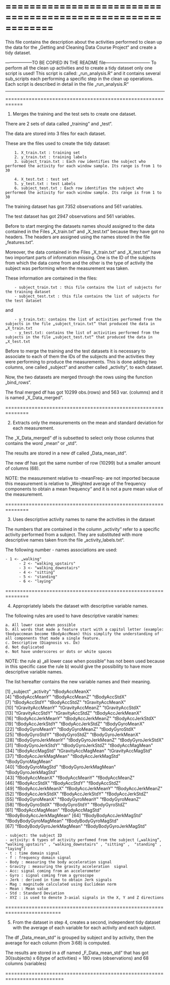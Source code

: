 ============================================================
============================================================

This file contains the description about the activities performed to clean up the data for the „Getting and Cleaning Data Course Project“ and create a tidy dataset.

——————TO BE COPIED IN THE README file——————————
To perform all the clean up activities and to create a tidy dataset only one script is used!
This script is called: „run_analysis.R“ and it contains several sub_scripts each performing a specific step in the clean up operations.
Each script is described in detail in the file „run_analysis.R“
_______________________________________________________


============================================================

1. Merges the training and the test sets to create one dataset.

There are 2 sets of data called „training“ and „test“.

The data are stored into 3 files for each dataset.

These are the files used to create the tidy dataset:

		1. X_train.txt : training set
		2. y_train.txt : training labels
		3. subject_train.txt : Each row identifies the subject who performed the activity for each window sample. Its range is from 1 to 30

		4. X_test.txt : test set
		5. y_test.txt : test Labels
		6. subject_test.txt : Each row identifies the subject who performed the activity for each window sample. Its range is from 1 to 30

The training dataset has got 7352 observations and 561 variables.

The test dataset has got 2947 observations and 561 variables.


Before to start merging the datasets names should assigned to the data contained in the Files „X_train.txt“ and „X_test.txt“ because they have got no headers.
The headers are assigned using the names stored in the file „features.txt“.

Moreover, the data contained in the Files „X_train.txt“ and „X_test.txt“ have two important parts of information missing. One is the ID of the subjects from which the
data come from and the other is the type of activity the subject was performing when the measurement was taken.

These information are contained in the files:

		- subject_train.txt : this file contains the list of subjects for the training dataset
		- subject_test.txt : this file contains the list of subjects for the test dataset

and

		- y_train.txt: contains the list of activities performed from the subjects in the file „subject_train.txt“ that produced the data in „X_train.txt
		- y_test.txt: contains the list of activities performed from the subjects in the file „subject_test.txt“ that produced the data in „X_test.txt

Before to merge the training and the test datasets it is necessary to associate to each of them the IDs of the subjects and the activities they were performing to produce the measurements.
This is done adding two columns, one called „subject“ and another called „activity“, to each dataset.


Now, the two datasets are merged through the rows using the function „bind_rows“.


The final merged df has got 10299 obs.(rows) and 563 var. (columns) and it is named „X_Data_merged“.

==============================================================

2. Extracts only the measurements on the mean and standard deviation for each measurement.

The „X_Data_merged“ df is subsetted to select only those columns that contains the word „mean“ or „std“.

The results are stored in a new df called „Data_mean_std“.

The new df has got the same number of row (10299) but a smaller amount of columns (68).

NOTE: the measurement relative to -meanFreq- are not imported because this measurement is relative to „Weighted average of the frequency components to obtain a mean frequency“ and it is not a pure mean value of the measurement.

==============================================================

3. Uses descriptive activity names to name the activities in the dataset

The numbers that are contained in the column „activity“  refer to a specific activity performed from a subject. They are substituted with more descriptive names taken from the file „activity_labels.txt“.

The following number - names associations are used:

	- 1 <- „walking"
          - 2 <- "walking_upstairs"
          - 3 <- "walking_downstairs"
          - 4 <- "sitting"
          - 5 <- "standing"
          - 6 <- "laying"

==============================================================

4. Appropriately labels the dataset with descriptive variable names.

The following rules are used to have descriptive varable´names:

	a. All lower case when possible
	b. All words that made a feature start with a capitol letter (example: tbodyaccmean become tBodyAccMean) this simplify the understanding of all components that made a single feature.
	c. Descriptive (Diagnosis vs. Dx)
	d. Not duplicated
	e. Not have underscores or dots or white spaces

NOTE: the rule a) „all lower case when possible“ has not been used because in this specific case the rule b) would give the possibility to have more descriptive variable names.

The list hereafter contains the new variable names and their meaning.


 [1] „subject"                 	    		„activity"                	 		"tBodyAccMeanX"           
 [4] "tBodyAccMeanY"            		"tBodyAccMeanZ"          		  "tBodyAccStdX"            
 [7] "tBodyAccStdY"           	  		  "tBodyAccStdZ"      		  "tGravityAccMeanX"        
[10] "tGravityAccMeanY"       		  "tGravityAccMeanZ"      		  "tGravityAccStdX"         
[13] "tGravityAccStdY"          	 	 "tGravityAccStdZ"            		"tBodyAccJerkMeanX"       
[16] "tBodyAccJerkMeanY"   	 	 "tBodyAccJerkMeanZ"    		 "tBodyAccJerkStdX"        
[19] "tBodyAccJerkStdY"      	   	"tBodyAccJerkStdZ"         		"tBodyGyroMeanX"          
[22] "tBodyGyroMeanY"       	   	 "tBodyGyroMeanZ"         		 "tBodyGyroStdX"           
[25] "tBodyGyroStdY"           	  	  "tBodyGyroStdZ"           		  "tBodyGyroJerkMeanX"      
[28] "tBodyGyroJerkMeanY" 	  	  "tBodyGyroJerkMeanZ" 		 "tBodyGyroJerkStdX"       
[31] "tBodyGyroJerkStdY"     	  	 "tBodyGyroJerkStdZ"      		 "tBodyAccMagMean"         
[34] "tBodyAccMagStd"         	  	 "tGravityAccMagMean"   		 "tGravityAccMagStd"       
[37] "tBodyAccJerkMagMean"	  	"tBodyAccJerkMagStd"    		"tBodyGyroMagMean"        
[40] "tBodyGyroMagStd"        	  	"tBodyGyroJerkMagMean" 	"tBodyGyroJerkMagStd"     
[43] "fBodyAccMeanX"            	 	"fBodyAccMeanY"            		 "fBodyAccMeanZ"           
[46] "fBodyAccStdX"               		  "fBodyAccStdY"             		 "fBodyAccStdZ"            
[49] "fBodyAccJerkMeanX"     	 	"fBodyAccJerkMeanY"   		 "fBodyAccJerkMeanZ"       
[52] "fBodyAccJerkStdX"        	 	 "fBodyAccJerkStdY"      		 "fBodyAccJerkStdZ"        
[55] "fBodyGyroMeanX"          	 	"fBodyGyroMeanY"       		 "fBodyGyroMeanZ"          
[58] "fBodyGyroStdX"             	 	 "fBodyGyroStdY"      		"fBodyGyroStdZ"           
[61] "fBodyAccMagMean"       	  	 "fBodyAccMagStd"  		"fBodyBodyAccJerkMagMean" 
[64] "fBodyBodyAccJerkMagStd"	  	 "fBodyBodyGyroMagMean"  	"fBodyBodyGyroMagStd"     
[67] "fBodyBodyGyroJerkMagMean" 	"fBodyBodyGyroJerkMagStd"


	- subject: the subject ID
 	- activity: 6 types of activity perfomed from the subject („walking“, "walking_upstairs" , "walking_downstairs" , "sitting" ,  "standing" ,  "laying“) 
	- t : time domain signal
	- f : frequency domain signal
	- Body : measuring the body acceleration signal
	- Gravity : measuring the gravity acceleration  signal 
	- Acc: signal coming from an accelerometer
	- Gyro : signal coming from a gyroscope
	- Jerk : derived in time to obtain Jerk signals
	- Mag : magnitude calculated using Euclidean norm
	- Mean : Mean value
	- Std : Standard Deviation
	- XYZ : is used to denote 3-axial signals in the X, Y and Z directions

=========================================================================

5. From the dataset in step 4, creates a second, independent tidy dataset with the average of each variable for each activity and each subject. 

The df „Data_mean_std“ is grouped by subject and by activity, then the average for each column (from 3:68) is computed.

The results are stored in a df named „F_Data_mean_std“ that has got 30(subjects) x 6(type of activities) = 180 rows (observations) and 68 columns (variables)

==========================================================================

